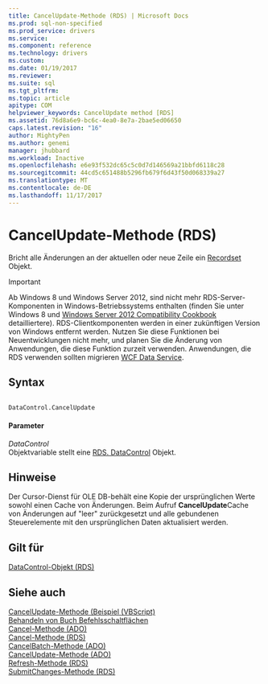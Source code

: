 ```yaml
---
title: CancelUpdate-Methode (RDS) | Microsoft Docs
ms.prod: sql-non-specified
ms.prod_service: drivers
ms.service: 
ms.component: reference
ms.technology: drivers
ms.custom: 
ms.date: 01/19/2017
ms.reviewer: 
ms.suite: sql
ms.tgt_pltfrm: 
ms.topic: article
apitype: COM
helpviewer_keywords: CancelUpdate method [RDS]
ms.assetid: 76d8a6e9-bc6c-4ea0-8e7a-2bae5ed06650
caps.latest.revision: "16"
author: MightyPen
ms.author: genemi
manager: jhubbard
ms.workload: Inactive
ms.openlocfilehash: e6e93f532dc65c5c0d7d146569a21bbfd6118c28
ms.sourcegitcommit: 44cd5c651488b5296fb679f6d43f50d068339a27
ms.translationtype: MT
ms.contentlocale: de-DE
ms.lasthandoff: 11/17/2017
---
```

# <a name="cancelupdate-method-rds"></a>CancelUpdate-Methode (RDS)
Bricht alle Änderungen an der aktuellen oder neue Zeile ein [Recordset](../../../ado/reference/ado-api/recordset-object-ado.md) Objekt.  
  
> [!IMPORTANT]
>  Ab Windows 8 und Windows Server 2012, sind nicht mehr RDS-Server-Komponenten in Windows-Betriebssystems enthalten (finden Sie unter Windows 8 und [Windows Server 2012 Compatibility Cookbook](https://www.microsoft.com/en-us/download/details.aspx?id=27416) detailliertere). RDS-Clientkomponenten werden in einer zukünftigen Version von Windows entfernt werden. Nutzen Sie diese Funktionen bei Neuentwicklungen nicht mehr, und planen Sie die Änderung von Anwendungen, die diese Funktion zurzeit verwenden. Anwendungen, die RDS verwenden sollten migrieren [WCF Data Service](http://go.microsoft.com/fwlink/?LinkId=199565).  
  
## <a name="syntax"></a>Syntax  
  
```  
  
DataControl.CancelUpdate  
```  
  
#### <a name="parameters"></a>Parameter  
 *DataControl*  
 Objektvariable stellt eine [RDS. DataControl](../../../ado/reference/rds-api/datacontrol-object-rds.md) Objekt.  
  
## <a name="remarks"></a>Hinweise  
 Der Cursor-Dienst für OLE DB-behält eine Kopie der ursprünglichen Werte sowohl einen Cache von Änderungen. Beim Aufruf **CancelUpdate**Cache von Änderungen auf "leer" zurückgesetzt und alle gebundenen Steuerelemente mit den ursprünglichen Daten aktualisiert werden.  
  
## <a name="applies-to"></a>Gilt für  
 [DataControl-Objekt (RDS)](../../../ado/reference/rds-api/datacontrol-object-rds.md)  
  
## <a name="see-also"></a>Siehe auch  
 [CancelUpdate-Methode (Beispiel (VBScript)](../../../ado/reference/rds-api/cancelupdate-method-example-vbscript.md)   
 [Behandeln von Buch Befehlsschaltflächen](../../../ado/guide/remote-data-service/address-book-command-buttons.md)   
 [Cancel-Methode (ADO)](../../../ado/reference/ado-api/cancel-method-ado.md)   
 [Cancel-Methode (RDS)](../../../ado/reference/rds-api/cancel-method-rds.md)   
 [CancelBatch-Methode (ADO)](../../../ado/reference/ado-api/cancelbatch-method-ado.md)   
 [CancelUpdate-Methode (ADO)](../../../ado/reference/ado-api/cancelupdate-method-ado.md)   
 [Refresh-Methode (RDS)](../../../ado/reference/rds-api/refresh-method-rds.md)   
 [SubmitChanges-Methode (RDS)](../../../ado/reference/rds-api/submitchanges-method-rds.md)


